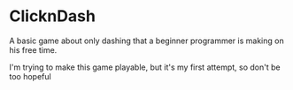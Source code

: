 # ClicknDash
A basic game about only dashing that a beginner programmer is making on his free time.

I'm trying to make this game playable, but it's my first attempt, so don't be too hopeful
